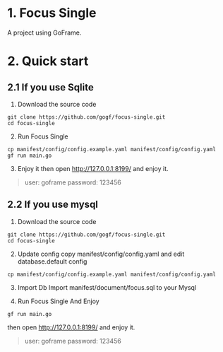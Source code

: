 # 1. Focus Single

A project using GoFrame.

# 2. Quick start

## 2.1 If you use Sqlite

1. Download the source code
```
git clone https://github.com/gogf/focus-single.git
cd focus-single
```

2. Run Focus Single
```
cp manifest/config/config.example.yaml manifest/config/config.yaml
gf run main.go
```

3. Enjoy it
then open http://127.0.0.1:8199/ and enjoy it.

> user: goframe
> password: 123456

## 2.2 If you use mysql 

1. Download the source code
```
git clone https://github.com/gogf/focus-single.git
cd focus-single
```

2. Update config
copy manifest/config/config.yaml and edit database.default config
```
cp manifest/config/config.example.yaml manifest/config/config.yaml
```

3. Import Db
Import manifest/document/focus.sql to your Mysql

4. Run Focus Single And Enjoy
```
gf run main.go
```

then open http://127.0.0.1:8199/ and enjoy it.

> user: goframe
> password: 123456
